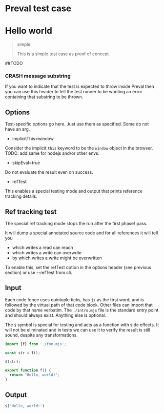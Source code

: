 # Preval test case

# Hello world

> simple
>
> This is a simple test case as proof of concept

##TODO

### CRASH message substring

If you want to indicate that the test is expected to throw inside Preval then you can use this header to tell the test runner to be wanting an error containing that substring to be thrown.

## Options

Test-specific options go here. Just use them as specified. Some do not have an arg.

- implicitThis=window

Consider the implicit `this` keyword to be the `window` object in the browser.
TODO: add same for nodejs and/or other envs.

- skipEval=true

Do not evaluate the result even on success.

- refTest

This enables a special testing mode and output that prints reference tracking details.

## Ref tracking test

The special ref tracking mode stops the run after the first phase1 pass.

It will dump a special annotated source code and for all references it will tell you
- which writes a read can reach
- which writes a write can overwrite
- by which writes a write might be overwritten

To enable this, set the refTest option in the options header (see previous section) or use --refTest from cli.

## Input

Each code fence uses quintuple ticks, has `js` as the first word, and is followed by the virtual path of that code block.
Other files can import that code by that name verbatim.
The `./intro.mjs` file is the standard entry point and should always exist. Anything else is optional.


The `$` symbol is special for testing and acts as a function with side effects. It will not be eliminated and in
tests we can use it to verify the result is still sound, despite any transformations.

`````js filename=./intro.mjs
import {f} from './foo.mjs';

const str = f();

$(str);
`````

`````js filename=./foo.js
export function f() {
  return "Hello, world!";
}
`````

## Output

`````js filename=./intro.mjs
$('Hello, world!')
`````

`````js filename=./intro.mjs
`````
